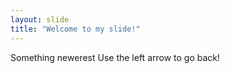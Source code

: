 ```yaml
---
layout: slide
title: "Welcome to my slide!"
---
```

Something newerest
Use the left arrow to go back!
